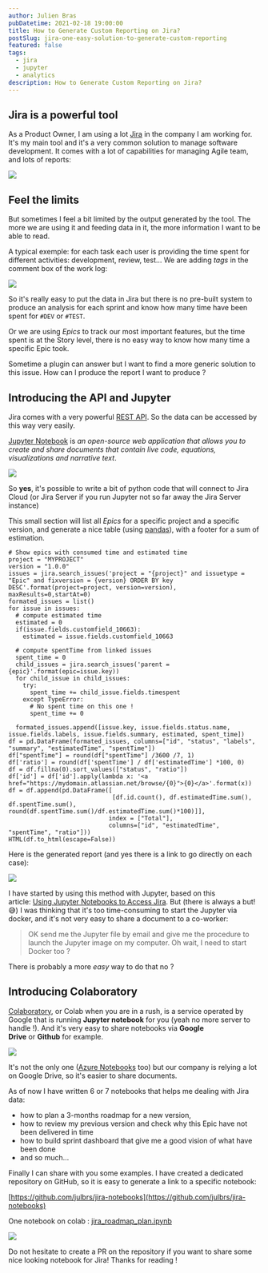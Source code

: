 ```yaml
---
author: Julien Bras
pubDatetime: 2021-02-18 19:00:00
title: How to Generate Custom Reporting on Jira?
postSlug: jira-one-easy-solution-to-generate-custom-reporting
featured: false
tags:
  - jira
  - jupyter
  - analytics
description: How to Generate Custom Reporting on Jira?
---
```


## Jira is a powerful tool

As a Product Owner, I am using a lot [Jira](https://www.atlassian.com/software/jira) in the company I am working for. It's my main tool and it's a very common solution to manage software development. It comes with a lot of capabilities for managing Agile team, and lots of reports:

![](/img/jira-dashboards.png)

## Feel the limits

But sometimes I feel a bit limited by the output generated by the tool. The more we are using it and feeding data in it, the more information I want to be able to read.

A typical exemple: for each task each user is providing the time spent for different activities: development, review, test... We are adding *tags* in the comment box of the work log:

![](/img/jira-time-tracking.png)

So it's really easy to put the data in Jira but there is no pre-built system to produce an analysis for each sprint and know how many time have been spent for `#DEV` or `#TEST`.

Or we are using *Epics* to track our most important features, but the time spent is at the Story level, there is no easy way to know how many time a specific Epic took.

Sometime a plugin can answer but I want to find a more generic solution to this issue. How can I produce the report I want to produce ?

## Introducing the API and Jupyter

Jira comes with a very powerful [REST API](https://developer.atlassian.com/server/jira/platform/rest-apis/). So the data can be accessed by this way very easily.

[Jupyter Notebook](https://jupyter.org/) is *an open-source web application that allows you to create and share documents that contain live code, equations, visualizations and narrative text*.

![](/img/jupyter.png)

So **yes**, it's possible to write a bit of python code that will connect to Jira Cloud (or Jira Server if you run Jupyter not so far away the Jira Server instance)

This small section will list all *Epics* for a specific project and a specific version, and generate a nice table (using [pandas](https://pandas.pydata.org/)), with a footer for a sum of estimation.

```
# Show epics with consumed time and estimated time
project = "MYPROJECT"
version = "1.0.0"
issues = jira.search_issues('project = "{project}" and issuetype = "Epic" and fixversion = {version} ORDER BY key DESC'.format(project=project, version=version), maxResults=0,startAt=0)
formated_issues = list()
for issue in issues:
  # compute estimated time
  estimated = 0
  if(issue.fields.customfield_10663):
    estimated = issue.fields.customfield_10663

  # compute spentTime from linked issues
  spent_time = 0
  child_issues = jira.search_issues('parent = {epic}'.format(epic=issue.key))
  for child_issue in child_issues:
    try:
      spent_time += child_issue.fields.timespent
    except TypeError:
      # No spent time on this one !
      spent_time += 0

  formated_issues.append([issue.key, issue.fields.status.name, issue.fields.labels, issue.fields.summary, estimated, spent_time])
df = pd.DataFrame(formated_issues, columns=["id", "status", "labels", "summary", "estimatedTime", "spentTime"])
df["spentTime"] = round(df["spentTime"] /3600 /7, 1)
df['ratio'] = round(df['spentTime'] / df['estimatedTime'] *100, 0)
df = df.fillna(0).sort_values(["status", "ratio"])
df['id'] = df['id'].apply(lambda x: '<a href="https://mydomain.atlassian.net/browse/{0}">{0}</a>'.format(x))
df = df.append(pd.DataFrame([
                             [df.id.count(), df.estimatedTime.sum(), df.spentTime.sum(), round(df.spentTime.sum()/df.estimatedTime.sum()*100)]],
                            index = ["Total"],
                            columns=["id", "estimatedTime", "spentTime", "ratio"]))
HTML(df.to_html(escape=False))
```

Here is the generated report (and yes there is a link to go directly on each case):

![](/img/jira-colab-results.png)

I have started by using this method with Jupyter, based on this article: [Using Jupyter Notebooks to Access Jira](https://blog.isostech.com/atlassian/using-jupyter-notebooks-to-access-jira). But (there is always a but! 😅) I was thinking that it's too time-consuming to start the Jupyter via docker, and it's not very easy to share a document to a co-worker:

> OK send me the Jupyter file by email and give me the procedure to launch the Jupyter image on my computer. Oh wait, I need to start Docker too ?

There is probably a more *easy* way to do that no ?

## Introducing Colaboratory

[Colaboratory](https://colab.research.google.com/), or Colab when you are in a rush, is a service operated by Google that is running **Jupyter notebook** for you (yeah no more server to handle !). And it's very easy to share notebooks via **Google Drive** or **Github** for example.

![](/img/colaboratory.png)

It's not the only one ([Azure Notebooks](https://notebooks.azure.com/) too) but our company is relying a lot on Google Drive, so it's easier to share documents.

As of now I have written 6 or 7 notebooks that helps me dealing with Jira data:

- how to plan a 3-months roadmap for a new version,
- how to review my previous version and check why this Epic have not been delivered in time
- how to build sprint dashboard that give me a good vision of what have been done
- and so much...

Finally I can share with you some examples. I have created a dedicated repository on GitHub, so it is easy to generate a link to a specific notebook:

[https://github.com/julbrs/jira-notebooks](https://github.com/julbrs/jira-notebooks)

One notebook on colab : [jira_roadmap_plan.ipynb](https://colab.research.google.com/github/bobman38/jira-notebooks/blob/main/jira_roadmap_plan.ipynb)

![](/img/jira-colab.png)

Do not hesitate to create a PR on the repository if you want to share some nice looking notebook for Jira! Thanks for reading !
